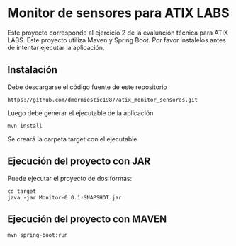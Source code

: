 # Monitor de sensores para ATIX LABS
Este proyecto corresponde al ejercicio 2 de la evaluación técnica para ATIX LABS. 
Este proyecto utiliza Maven y Spring Boot. Por favor instalelos antes de intentar
ejecutar la aplicación.

## Instalación
Debe descargarse el código fuente de este repositorio
```
https://github.com/dmerniestic1987/atix_monitor_sensores.git
```
Luego debe generar el ejecutable de la aplicación
```
mvn install
```

Se creará la carpeta target con el ejecutable

## Ejecución del proyecto con JAR
Puede ejecutar el proyecto de dos formas:
```
cd target
java -jar Monitor-0.0.1-SNAPSHOT.jar
```

## Ejecución del proyecto con MAVEN
```
mvn spring-boot:run
```